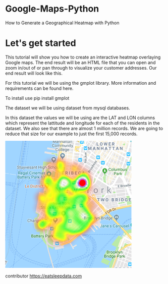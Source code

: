 # Google-Maps-Python
How to Generate a Geographical Heatmap with Python
# Let's get started
This tutorial will show you how to create an interactive heatmap overlaying Google maps. The end result will be an HTML file that you can open and zoom in/out of or pan through to visualize your customer addresses. Our end result will look like this.

For this tutorial we will be using the gmplot library. More information and requirements can be found here.

To install use pip install gmplot

The dataset we will be using dataset from mysql databases.

In this dataset the values we will be using are the LAT and LON columns which represent the lattitude and longitude for each of the residents in the dataset. We also see that there are almost 1 million records. We are going to reduce that size for our example to just the first 15,000 records.



![Screenshot](images/heatmap.png)

contributor https://eatsleepdata.com


